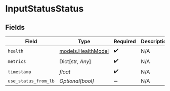 # InputStatusStatus


## Fields

| Field                                          | Type                                           | Required                                       | Description                                    |
| ---------------------------------------------- | ---------------------------------------------- | ---------------------------------------------- | ---------------------------------------------- |
| `health`                                       | [models.HealthModel](../models/healthmodel.md) | :heavy_check_mark:                             | N/A                                            |
| `metrics`                                      | Dict[str, *Any*]                               | :heavy_check_mark:                             | N/A                                            |
| `timestamp`                                    | *float*                                        | :heavy_check_mark:                             | N/A                                            |
| `use_status_from_lb`                           | *Optional[bool]*                               | :heavy_minus_sign:                             | N/A                                            |